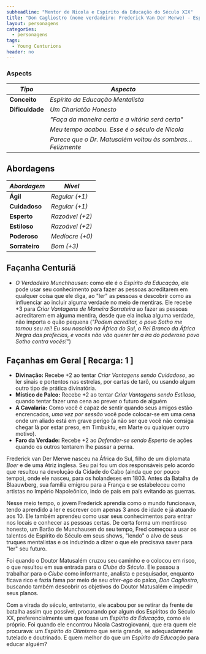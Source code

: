 ```yaml
---
subheadline: "Mentor de Nicola e Espírito da Educação do Século XIX" 
title: "Don Cagliostro (nome verdadeiro: Frederick Van Der Merwe) - Espírito da Educação"
layout: personagens
categories:
  - personagens
tags:
  - Young Centurions
header: no
---
```




### Aspects

| ***Tipo***       | ***Aspecto***                                                 |
|------------------|--------------------------------------------------------------|
| __Conceito__     | _Espírito da Educação Mentalista_                            |
| __Dificuldade__  | _Um Charlatão Honesto_                                       |
|                  | _"Faça da maneira certa e a vitória será certa"_             |
|                  | _Meu tempo acabou. Esse é o século de Nicola_               |
|                  | _Parece que o Dr. Matusalém voltou às sombras... Felizmente_ |

## Abordagens

| ***Abordagem*** | ***Nível***     |
|-----------------|-----------------|
| __Ágil__        | _Regular (+1)_  |
| __Cuidadoso__   | _Regular (+1)_  |
| __Esperto__     | _Razoável (+2)_ |
| __Estiloso__    | _Razoável (+2)_ |
| __Poderoso__    | _Medíocre (+0)_ |
| __Sorrateiro__  | _Bom (+3)_      |

## Façanha Centuriã

+ _O Verdadeiro Munchhausen:_ como ele é o _Espírito da Educação_, ele pode usar seu conhecimento para fazer as pessoas acreditarem em qualquer coisa que ele diga, ao "ler" as pessoas e descobrir como as influenciar ao incluir alguma verdade no meio de mentiras. Ele recebe +3 para _Criar Vantagens de Maneira Sorrateira_ ao fazer as pessoas acreditarem em alguma mentira, desde que ela inclua alguma verdade, não importa o quão pequena (_"Podem acreditar, o povo Sotho me tornou seu rei! Eu sou nascido na África do Sul, o Rei Branco da África Negra das profecias, e vocês não vão querer ter a ira do poderoso povo Sotho contra vocês!"_)

## Façanhas em Geral [ Recarga: 1 ]

+ **Divinação:** Recebe +2 ao tentar _Criar Vantagens sendo Cuidadoso_, ao ler sinais e portentos nas estrelas, por cartas de tarô, ou usando algum outro tipo de prática divinatória.
+ **Místico de Palco:** Recebe +2 ao tentar _Criar Vantagens sendo Estiloso_, quando tentar fazer uma cena ao prever o futuro de alguém
+ **A Cavalaria:** Como você é capaz de sentir quando seus amigos estão encrencados, _uma vez por sessão_ você pode colocar-se em uma cena onde um aliado está em grave perigo (a não ser que você não consiga chegar lá por estar preso, em Timbuktu, em Marte ou qualquer outro motivo).
+ **Faro da Verdade:** Recebe +2 ao _Defender-se sendo Esperto_ de ações quando os outros tentarem lhe passar a perna.

Frederick van Der Merwe nasceu na África do Sul, filho de um diplomata _Boer_ e de uma Atriz inglesa. Seu pai fou um dos responsáveis pelo acordo que resultou na devolução da Cidade do Cabo (ainda que por pouco tempo), onde ele nasceu, para os holandeses em 1803. Antes da Batalha de Blaauwberg, sua família emigrou para a França e se estabeleceu como artistas no Império Napoleônico, indo de país em país evitando as guerras. 

Nesse meio tempo, o jovem Frederick aprendia como o mundo funcionava, tendo aprendido a ler e escrever com apenas 3 anos de idade e já atuando aos 10. Ele também aprendeu como usar seus conhecimentos para entrar nos locais e conhecer as pessoas certas. De certa forma um mentiroso honesto, um Barão de Munchausen do seu tempo, Fred começou a usar os talentos de Espírito do Século em seus shows, "lendo" o alvo de seus truques mentalistas e os induzindo a dizer o que ele precisava saver para "ler" seu futuro.

Foi quando o Doutor Matusalém cruzou seu caminho e o colocou em risco, o que resultou em sua entrada para o _Clube do Século_. Ele passou a trabalhar para o _Clube_ como informante, analista e pesquisador, enquanto ficava rico e fazia fama por meio de seu _alter-ego_ do palco, _Don Cagliostro_, buscando também descobrir os objetivos do Doutor Matusalém e impedir seus planos. 

Com a virada do século, entretanto, ele acabou por se retirar da frente de batalha assim que possível, procurando por algum dos Espíritos do Século XX, preferencialmente um que fosse um _Espírito da Educação_, como ele próprio. Foi quando ele encontrou Nicola Castrogiovanni, que era quem ele procurava: um _Espírito do Otimismo_ que seria grande, se adequadamente tutelado e doutrinado. E quem melhor do que um _Espírito da Educação_ para educar alguém?
